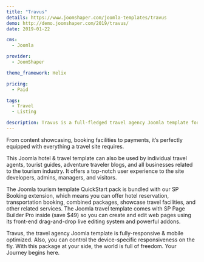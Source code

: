 ```yaml
---
title: "Travus"
details: https://www.joomshaper.com/joomla-templates/travus
demo: http://demo.joomshaper.com/2019/travus/
date: 2019-01-22

cms: 
  - Joomla

provider:
  - JoomShaper

theme_framework: Helix

pricing:
  - Paid

tags:
  - Travel
  - Listing

description: Travus is a full-fledged travel agency Joomla template for tourism organizations, travel operators, tour agencies, and other relevant businesses.
---
```


From content showcasing, booking facilities to payments, it’s perfectly equipped with everything a travel site requires.

This Joomla hotel & travel template can also be used by individual travel agents, tourist guides, adventure traveler blogs, and all businesses related to the tourism industry. It offers a top-notch user experience to the site developers, admins, managers, and visitors.

The Joomla tourism template QuickStart pack is bundled with our SP Booking extension, which means you can offer hotel reservation, transportation booking, combined packages, showcase travel facilities, and other related services. The Joomla travel template comes with SP Page Builder Pro inside (save $49) so you can create and edit web pages using its front-end drag-and-drop live editing system and powerful addons.

Travus, the travel agency Joomla template is fully-responsive & mobile optimized. Also, you can control the device-specific responsiveness on the fly. With this package at your side, the world is full of freedom. Your Journey begins here.







